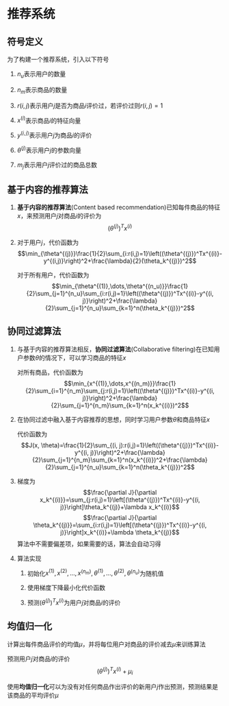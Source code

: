 # 推荐系统

## 符号定义

为了构建一个推荐系统，引入以下符号

1. $n_u$表示用户的数量

2. $n_m$表示商品的数量

3. $r(i, j)$表示用户$j$是否为商品$i$评价过，若评价过则$r(i, j)=1$

4. $x^{(i)}$表示商品$i$的特征向量

5. $y^{(i, j)}$表示用户$j$为商品$i$的评价

6. $\theta^{(j)}$表示用户$j$的参数向量

7. $m_j$表示用户$j$评价过的商品总数

## 基于内容的推荐算法

1. **基于内容的推荐算法**(Content based recommendation)已知每件商品的特征$x$，来预测用户$j$对商品$i$的评价为$$(\theta^{(j)})^Tx^{(i)}$$

2. 对于用户$j$，代价函数为$$\min_{\theta^{(j)}}\frac{1}{2}\sum_{i:r(i,j)=1}\left((\theta^{(j)})^Tx^{(i)}-y^{(i,j)}\right)^2+\frac{\lambda}{2}(\theta_k^{(j)})^2$$

    对于所有用户，代价函数为$$\min_{\theta^{(1)},\dots,\theta^{(n_u)}}\frac{1}{2}\sum_{j=1}^{n_u}\sum_{i:r(i,j)=1}\left((\theta^{(j)})^Tx^{(i)}-y^{(i, j)}\right)^2+\frac{\lambda}{2}\sum_{j=1}^{n_u}\sum_{k=1}^n(\theta_k^{(j)})^2$$

## 协同过滤算法

1. 与基于内容的推荐算法相反，**协同过滤算法**(Collaborative filtering)在已知用户参数$\theta$的情况下，可以学习商品的特征$x$

    对所有商品，代价函数为$$\min_{x^{(1)},\dots,x^{(n_m)}}\frac{1}{2}\sum_{i=1}^{n_m}\sum_{j:r(i,j)=1}\left((\theta^{(j)})^Tx^{(i)}-y^{(i, j)}\right)^2+\frac{\lambda}{2}\sum_{j=1}^{n_m}\sum_{k=1}^n(x_k^{(i)})^2$$

2. 在协同过滤中融入基于内容推荐的思想，同时学习用户参数$\theta$和商品特征$x$

    代价函数为$$J(x, \theta)=\frac{1}{2}\sum_{(i, j):r(i,j)=1}\left((\theta^{(j)})^Tx^{(i)}-y^{(i, j)}\right)^2+\frac{\lambda}{2}\sum_{j=1}^{n_m}\sum_{k=1}^n(x_k^{(i)})^2+\frac{\lambda}{2}\sum_{j=1}^{n_u}\sum_{k=1}^n(\theta_k^{(j)})^2$$

4. 梯度为$$\frac{\partial J}{\partial x_k^{(i)}}=\sum_{j:r(i,j)=1}\left[(\theta^{(j)})^Tx^{(i)}-y^{(i, j)}\right]\theta_k^{(j)}+\lambda x_k^{(i)}$$ $$\frac{\partial J}{\partial \theta_k^{(j)}}=\sum_{i:r(i,j)=1}\left[(\theta^{(j)})^Tx^{(i)}-y^{(i, j)}\right]x_k^{(i)}+\lambda \theta_k^{(j)}$$算法中不需要偏差项，如果需要的话，算法会自动习得

5. 算法实现

    1. 初始化$x^{(1)}, x^{(2)}, \dots, x^{(n_m)},\theta^{(1)},\dots,\theta^{(2)}, \theta^{(n_u)}$为随机值

    2. 使用梯度下降最小化代价函数

    3. 预测$(\theta^{(j)})^Tx^{(i)}$为用户$j$对商品$i$的评价

## 均值归一化

计算出每件商品评价的均值$\mu$，并将每位用户对商品的评价减去$\mu$来训练算法

预测用户$j$对商品$i$的评价$$(\theta^{(j)})^Tx^{(i)}+\mu_i$$

使用**均值归一化**可以为没有对任何商品作出评价的新用户$j$作出预测，预测结果是该商品的平均评价$\mu$